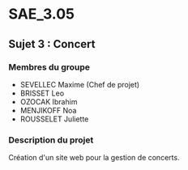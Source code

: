 # SAE_3.05

## Sujet 3 : Concert

### Membres du groupe

- SEVELLEC Maxime (Chef de projet)
- BRISSET Leo
- OZOCAK Ibrahim
- MENJIKOFF Noa
- ROUSSELET Juliette

### Description du projet

Création d'un site web pour la gestion de concerts.